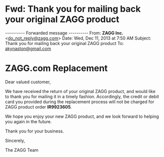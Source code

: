 # Fwd: Thank you for mailing back your original ZAGG product

\---------- Forwarded message ----------
From: **ZAGG Inc.** <[do_not_reply@zagg.com](mailto:do_not_reply@zagg.com)\>
Date: Wed, Dec 11, 2013 at 7:50 AM
Subject: Thank you for mailing back your original ZAGG product
To: [akynaston@gmail.com](mailto:akynaston@gmail.com)

# ZAGG.com Replacement

Dear valued customer,

We have received the return of your original ZAGG product, and would like to thank you for mailing it in a timely fashion. Accordingly, the credit or debit card you provided during the replacement process will not be charged for ZAGG product order **IR9923605**.

We hope you enjoy your new ZAGG product, and we look forward to helping you again in the future.

Thank you for your business.

Sincerely,

The ZAGG Team
